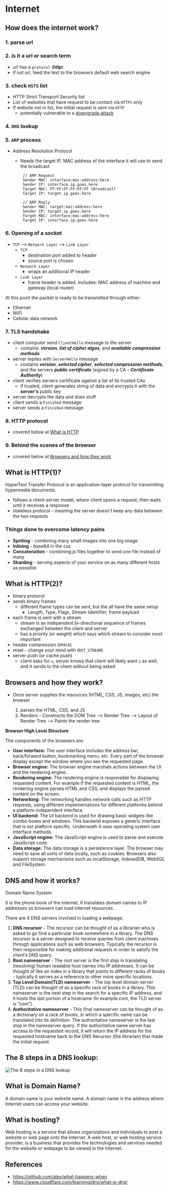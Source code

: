 # Internet

## How does the internet work?

### 1. parse url

### 2. is it a url or search term

- url has a `protocol` (**_http_**)
- if not url, feed the text to the browsers default web search engine

### 3. check `HSTS` list

- HTTP Strict Transport Security list
- List of websites that have request to be contact via `HTTPS` only
- If website not in list, the initial request is sent via `HTTP`
  - potentially vulnerable to a [downgrade attack](http://en.wikipedia.org/wiki/SSL_stripping)

### 4. `DNS` lookup

### 5. `ARP` process

- Address Resolution Protocol

  - Needs the target IP, MAC address of the interface it will use to send the broadcast

    ```
     // ARP Request
     Sender MAC: interface:mac:address:here
     Sender IP: interface.ip.goes.here
     Target MAC: FF:FF:FF:FF:FF:FF (Broadcast)
     Target IP: target.ip.goes.here

     // ARP Reply
     Sender MAC: target:mac:address:here
     Sender IP: target.ip.goes.here
     Target MAC: interface:mac:address:here
     Target IP: interface.ip.goes.here
    ```

### 6. Opening of a socket

- `TCP` --> `Network Layer` --> `Link Layer`
  - `TCP`
    - destination port added to header
    - source port is chosen
  - `Network Layer`
    - wraps an additional IP header
  - `Link Layer`
    - frame header is added. Includes: MAC address of machine and gateway (local router)

At this point the packet is ready to be transmitted through either:

- Ethernet
- WiFi
- Cellular data network

### 7. TLS handshake

- client computer send `ClientHello` message to the server
  - contains: **_version_**, **_list of cipher algos_**, and **_available compression methods_**
- server replies with `ServerHello` message
  - contains **_version_**, **_selected cipher_**, **_selected compression methods_**, and the servers **_public certificate_** (signed by a CA - **_Certificate Authority_**)
- client verifies servers certificate against a list of its trusted CAs
  - if trusted, client generates string of data and encrypts it with the **server's** public key
- server decrypts the data and does stuff
- client sends a `Finished` message
- server sends a `Finished` message

### 8. HTTP protocol

- covered below at [What is HTTP](#what-is-http?)

### 9. Behind the scenes of the browser

- covered below at [Browsers and how they work](#browsers-and-how-they-work?)

## What is HTTP(1)?

HyperText Transfer Protocol is an application-layer protocol for transmitting hypermedia documents.

- follows a client-server model, where client opens a request, then waits until it receives a response
- stateless protocol - meaning the server doesn't keep any data between the two requests

### Things done to overcome latency pains

- **Spriting** - combining many small images into one big image
- **Inlining** - base64 in the css
- **Concatenation** - combining js files together to send one file instead of many
- **Sharding** - serving aspects of your service on as many different hosts as possible

## What is HTTP(2)?

- binary protocol
- sends binary frames
  - different frame types can be sent, but the all have the same setup
    - Length, Type, Flags, Stream Identifier, frame payload
- each frame is sent with a stream
  - stream is an independent bi-directional sequence of frames exchanged between the client and server
  - has a priority (or weight) which says which stream to consider most important
- header compression (`HPACK`)
- reset - change your mind with (`RST_STREAM`)
- server push (or cache push)
  - client asks for `x`, server knows that client will likely want `z` as well, and it sends to the client without being asked

## Browsers and how they work?

- Once server supplies the resources (HTML, CSS, JS, images, etc) the browser

  1. parses the HTML, CSS, and JS
  2. Renders - Constructs the DOM Tree --> Render Tree --> Layout of Render Tree --> Paints the render tree

**Browser High Level Structure**

The components of the browsers are:

- **User interface:** The user interface includes the address bar,
  back/forward button, bookmarking menu, etc. Every part of the browser
  display except the window where you see the requested page.
- **Browser engine:** The browser engine marshals actions between the UI
  and the rendering engine.
- **Rendering engine:** The rendering engine is responsible for displaying
  requested content. For example if the requested content is HTML, the
  rendering engine parses HTML and CSS, and displays the parsed content on
  the screen.
- **Networking:** The networking handles network calls such as HTTP requests,
  using different implementations for different platforms behind a
  platform-independent interface.
- **UI backend:** The UI backend is used for drawing basic widgets like combo
  boxes and windows. This backend exposes a generic interface that is not
  platform specific.
  Underneath it uses operating system user interface methods.
- **JavaScript engine:** The JavaScript engine is used to parse and
  execute JavaScript code.
- **Data storage:** The data storage is a persistence layer. The browser may
  need to save all sorts of data locally, such as cookies. Browsers also
  support storage mechanisms such as localStorage, IndexedDB, WebSQL and
  FileSystem.

## DNS and how it works?

Domain Name System

It is the phone book of the internet. It translates domain names to IP addresses so browsers can load internet resources.

There are 4 DNS servers involved in loading a webpage:

1. **DNS recursor** - The recursor can be thought of as a librarian who is asked to go find a particular book somewhere in a library. The DNS recursor is a server designed to receive queries from client machines through applications such as web browsers. Typically the recursor is then responsible for making additional requests in order to satisfy the client’s DNS query.
2. **Root nameserver** - The root server is the first step in translating (resolving) human readable host names into IP addresses. It can be thought of like an index in a library that points to different racks of books - typically it serves as a reference to other more specific locations.
3. **Top Level Domain(TLD) nameserver** - The top level domain server (TLD) can be thought of as a specific rack of books in a library. This nameserver is the next step in the search for a specific IP address, and it hosts the last portion of a hostname (In example.com, the TLD server is “com”).
4. **Authoritative nameserver** - This final nameserver can be thought of as a dictionary on a rack of books, in which a specific name can be translated into its definition. The authoritative nameserver is the last stop in the nameserver query. If the authoritative name server has access to the requested record, it will return the IP address for the requested hostname back to the DNS Recursor (the librarian) that made the initial request.

## The 8 steps in a DNS lookup:

![The 8 steps in a DNS lookup](https://www.cloudflare.com/img/learning/dns/what-is-dns/dns-lookup-diagram.png)

## What is Domain Name?

A domain name is your website name. A domain name is the address where Internet users can access your website.

## What is hosting?

Web hosting is a service that allows organizations and individuals to post a website or web page onto the Internet. A web host, or web hosting service provider, is a business that provides the technologies and services needed for the website or webpage to be viewed in the Internet.

## References

- https://github.com/alex/what-happens-when
- https://www.cloudflare.com/learning/dns/what-is-dns/
